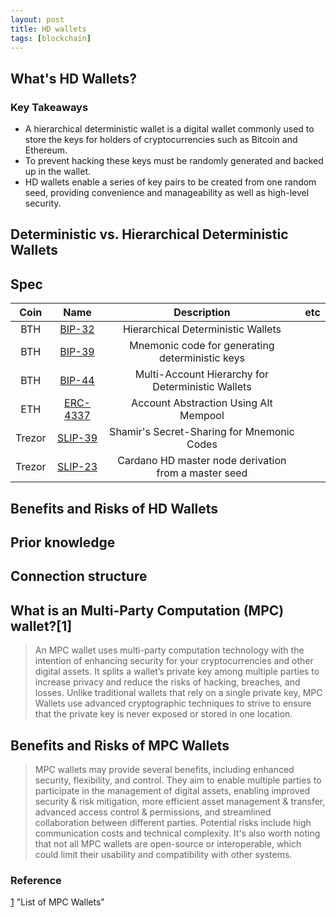 ```yaml
---
layout: post
title: HD wallets
tags: [blockchain]
---
```


## What's HD Wallets?

### Key Takeaways

- A hierarchical deterministic wallet is a digital wallet commonly used to store the keys for holders of cryptocurrencies such as Bitcoin and Ethereum.
- To prevent hacking these keys must be randomly generated and backed up in the wallet.
- HD wallets enable a series of key pairs to be created from one random seed, providing convenience and manageability as well as high-level security.

## Deterministic vs. Hierarchical Deterministic Wallets

## Spec

| Coin | Name | Description  | etc  |
|:---:|:---:|:---:|:---:|
| BTH | [BIP-32](https://github.com/bitcoin/bips/blob/master/bip-0032.mediawiki) | Hierarchical Deterministic Wallets |   |
| BTH | [BIP-39](https://github.com/bitcoin/bips/blob/master/bip-0039.mediawiki) | Mnemonic code for generating deterministic keys |   |
| BTH | [BIP-44](https://github.com/bitcoin/bips/blob/master/bip-0044.mediawiki) | Multi-Account Hierarchy for Deterministic Wallets |   |
| ETH | [ERC-4337](https://github.com/ethereum/ercs/blob/master/ERCS/erc-4337.md) | Account Abstraction Using Alt Mempool |   |
| Trezor | [SLIP-39](https://github.com/satoshilabs/slips/blob/master/slip-0039.md)  | Shamir's Secret-Sharing for Mnemonic Codes |   |
| Trezor | [SLIP-23](https://github.com/satoshilabs/slips/blob/master/slip-0023.md)  | Cardano HD master node derivation from a master seed |   |

## Benefits and Risks of HD Wallets

## Prior knowledge

## Connection structure

## What is an Multi-Party Computation (MPC) wallet?[1]

> An MPC wallet uses multi-party computation technology with the intention of enhancing security for your cryptocurrencies and other digital assets. It splits a wallet’s private key among multiple parties to increase privacy and reduce the risks of hacking, breaches, and losses. Unlike traditional wallets that rely on a single private key, MPC Wallets use advanced cryptographic techniques to strive to ensure that the private key is never exposed or stored in one location.

## Benefits and Risks of MPC Wallets

> MPC wallets may provide several benefits, including enhanced security, flexibility, and control. They aim to enable multiple parties to participate in the management of digital assets, enabling improved security & risk mitigation, more efficient asset management & transfer, advanced access control & permissions, and streamlined collaboration between different parties. Potential risks include high communication costs and technical complexity. It's also worth noting that not all MPC wallets are open-source or interoperable, which could limit their usability and compatibility with other systems.

### Reference

[1](https://www.alchemy.com/best/mpc-wallets) "List of MPC Wallets"
